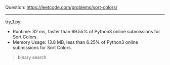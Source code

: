 Question: https://leetcode.com/problems/sort-colors/

---

try_1.py:
* Runtime: 32 ms, faster than 69.55% of Python3 online submissions for Sort Colors.
* Memory Usage: 13.8 MB, less than 6.25% of Python3 online submissions for Sort Colors.

> binary search

